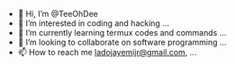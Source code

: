 - 👋 Hi, I’m @TeeOhDee
- 👀 I’m interested in coding and hacking ...
- 🌱 I’m currently learning termux codes and commands ...
- 💞️ I’m looking to collaborate on software programming ...
- 📫 How to reach me ladojayemijr@gmail.com, ...

<!---
TeeOhDee/TeeOhDee is a ✨ special ✨ repository because its `README.md` (this file) appears on your GitHub profile.

